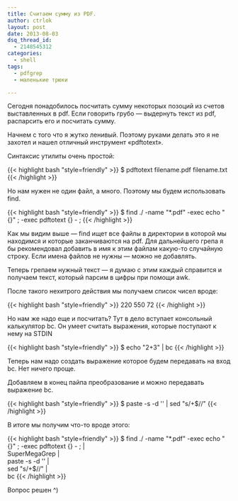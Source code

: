 ```yaml
---
title: Считаем сумму из PDF.
author: ctrlok
layout: post
date: 2013-08-03
dsq_thread_id:
  - 2148545312
categories:
  - shell
tags:
  - pdfgrep
  - маленькие трюки

---
```

Сегодня понадобилось посчитать сумму некоторых позоций из счетов выставленных в pdf. Если говорить грубо &#8212; выдернуть текст из pdf, распарсить его и посчитать сумму.

Начнем с того что я жутко ленивый. Поэтому руками делать это я не захотел и нашел отличный инструмент &#171;pdftotext&#187;.

Синтаксис утилиты очень простой:

{{< highlight bash "style=friendly" >}}
$ pdftotext filename.pdf filename.txt
{{< /highlight >}}


Но нам нужен не один файл, а много. Поэтому мы будем использовать find.

{{< highlight bash "style=friendly" >}}
$ find ./ -name "*.pdf" -exec echo "{}" ; -exec pdftotext {} - ;
{{< /highlight >}}

Как мы видим выше &#8212; find ищет все файлы в директории в которой мы находимся и которые заканчиваются на pdf. Для дальнейшего грепа я бы рекомендовал добавить в имя к этим файлам какую-то случайную строку. Если имена файлов не нужны &#8212; можно не добавлять.

Теперь грепаем нужный текст &#8212; я думаю с этим каждый справится и получаем текст, который парсим в цифры при помощи awk.

После такого нехитрого действия мы получаем список чисел вроде:

{{< highlight bash "style=friendly" >}}
220
550
72
{{< /highlight >}}


Но нам же надо еще и посчитать? Тут в дело вступает консольный калькулятор bc. Он умеет считать выражения, которые поступают к нему на STDIN

{{< highlight bash "style=friendly" >}}
$ echo "2+3" | bc
{{< /highlight >}}


Теперь нам надо создать выражение которое будем передавать на вход bc. Нет ничего проще.

Добавляем в конец пайпа преобразование и можно передавать выражение bc.

{{< highlight bash "style=friendly" >}}
$ paste -s -d &#039;&#039; | sed "s/+$//"
{{< /highlight >}}


В итоге мы получим что-то вроде этого:

{{< highlight bash "style=friendly" >}}
$ find ./ -name "*.pdf" -exec echo "{}" ; -exec pdftotext {} - ; |\
    SuperMegaGrep |\
    paste -s -d &#039;&#039; |\
    sed "s/+$//" |\
    bc
{{< /highlight >}}


Вопрос решен ^)
